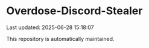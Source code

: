 # Overdose-Discord-Stealer

Last updated: 2025-06-28 15:18:07

This repository is automatically maintained.
